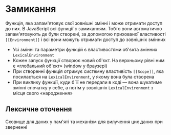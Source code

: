 # Замикання

Функція, яка запам'ятовує свої зовнішні змінні і може отримати доступ до них. В JavaScript всі функції є замиканням. Тобто вони автоматично запам'ятовують де були створені, за допомогою прихованої властивості `[[Environment]]` і всі вони можуть отримати доступ до зовнішніх змінних

-   Усі змінні та параметри функцій є властивостями об'єкта змінних `LexicalEnvironment`
-   Кожен запуск функції створює новий об'єкт. На верхньому рівні ним є «глобальний об'єкт» (window у браузері)
-   При створенні функція отримує системну властивість `[[Scope]]`, яка посилається на `LexicalEnvironment`, у якому вона була створена
-   При виклику функції, куди б її не передали в коді — вона шукатиме змінні спочатку у себе, а потім у зовнішніх `LexicalEnvironment` з місця свого «народження»

## Лексичне оточення

Сховище для даних у пам'яті та механізм для вилучення цих даних при зверненні
